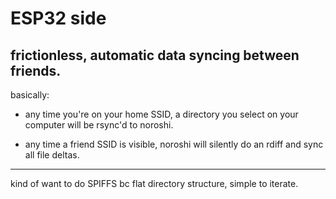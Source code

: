 # ESP32 side 

## frictionless, automatic data syncing between friends.

basically:

+ any time you're on your home SSID, a directory you select on your computer will be rsync'd to noroshi.

+ any time a friend SSID is visible, noroshi will silently do an rdiff and sync all file deltas.

---

kind of want to do SPIFFS bc flat directory structure, simple to iterate.


